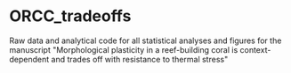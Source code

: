 # ORCC_tradeoffs
Raw data and analytical code for all statistical analyses and figures for the manuscript "Morphological plasticity in a reef-building coral is context-dependent and trades off with resistance to thermal stress"
